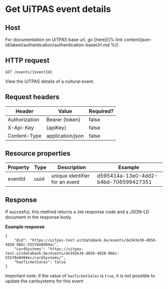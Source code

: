 ---
---

# Get UiTPAS event details

## Host

 For documentation on UiTPAS base url, go [here]({% link content/json-ld/latest/authentication/authentication-baseUrl.md %})

## HTTP request

```
GET /events/{eventId}
```
View the UiTPAS details of a cultural event.

## Request headers

| Header        | Value            | Required? |
| ------------- | ---------------- | --------- |
| Authorization | Bearer {token}   | false     |
| X-Api-Key     | {apiKey}         | false     |
| Content-Type  | application/json | false     |

## Resource properties

| Property | Type | Description | Example |
|--|--|--|--|
| eventId | uuid | unique identifier for an event | d595414a-13e0-4dd2-b4bd-706599427351 |

## Response

If succesful, this method returns a `200` response code and a JSON-LD document in the response body.

**Example response**

```
{
    "@id": "https://uitpas-test.uitdatabank.be/events/de343e38-d656-4928-96bc-55578e0d94ec",
    "cardSystems": "https://uitpas-test.uitdatabank.be/events/de343e38-d656-4928-96bc-55578e0d94ec/cardSystems/",
    "hasTicketSales": false
}
```

Important note: if the value of `hasTicketSales` is `true`, it is not possible to update the cardsystems for this event
